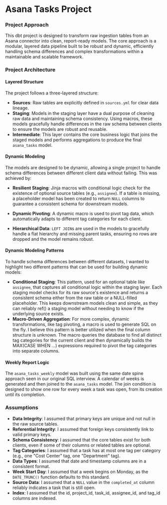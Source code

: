 # Asana Tasks Project

### Project Approach

This dbt project is designed to transform raw ingestion tables from an Asana connector into clean, report-ready models. The core approach is a modular, layered data pipeline built to be robust and dynamic, efficiently handling schema differences and complex transformations within a maintainable and scalable framework.

### Project Architecture

#### Layered Structure

The project follows a three-layered structure:

- **Sources**: Raw tables are explicitly defined in `sources.yml` for clear data lineage.
- **Staging**: Models in the staging layer have a dual purpose of cleaning raw data and maintaining schema consistency. Using macros, these models gracefully handle differences in the raw schema between clients to ensure the models are robust and reusable.
- **Intermediate**: This layer contains the core business logic that joins the staged models and performs aggregations to produce the final `asana_tasks` model.

#### Dynamic Modeling

The models are designed to be dynamic, allowing a single project to handle schema differences between different client data without failing. This was achieved by:

- **Resilient Staging**: Jinja macros with conditional logic check for the existence of optional source tables (e.g., `assignee`). If a table is missing, a placeholder model has been created to return `NULL` columns to guarantee a consistent schema for downstream models.
- **Dynamic Pivoting**: A dynamic macro is used to pivot tag data, which automatically adapts to different tag categories for each client.

- **Hierarchical Data**: `LEFT JOIN`s are used in the models to gracefully handle a flat hierarchy and missing parent tasks, ensuring no rows are dropped and the model remains robust.

#### Dynamic Modeling Patterns

To handle schema differences between different datasets, I wanted to highlight two different patterns that can be used for building dynamic models:

- **Conditional Staging**: This pattern, used for an optional table like `assignee`, that captures all conditional logic within the staging layer. Each staging model checks for its raw source's existence and returns a consistent schema either from the raw table or a NULL-filled placeholder. This keeps downstream models clean and simple, as they can reliably ref() a staging model without needing to know if the underlying source exists.
- **Macro-Driven Aggregation**: For more complex, dynamic transformations, like tag pivoting, a macro is used to generate SQL on the fly. I believe this pattern is better utilized when the final column structure is unknown. The macro queries the database to find all distinct tag categories for the current client and then dynamically builds the MAX(CASE WHEN ...) expressions required to pivot the tag categories into separate columns.

#### Weekly Report Logic

The `asana_tasks_weekly` model was built using the same date spine approach seen in our original SQL interview. A calendar of weeks is generated and then joined to the `asana_tasks` model. The join condition is designed to show one row for every week a task was open, from its creation until its completion.

### Assumptions

- **Data Integrity**: I assumed that primary keys are unique and not null in the raw source tables.
- **Referential Integrity**: I assumed that foreign keys consistently link to valid primary keys.
- **Schema Consistency**: I assumed that the core tables exist for both clients, even if some of their columns or related tables are optional.
- **Tag Categories**: I assumed that a task has at most one tag per category (e.g., one "Cost Center" tag, one "Department" tag).
- **Data Types**: I assumed that date and timestamp columns are in a consistent format.
- **Week Start Day**: I assumed that a week begins on Monday, as the `DATE_TRUNC()` function defaults to this standard.
- **Source Data**: I assumed that a `NULL` value in the `completed_at` column reliably indicates a task that is still open.
- **Index**: I assumed that the id, project_id, task_id, assignee_id, and tag_id columns are indexed.
